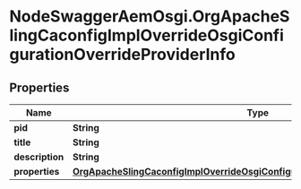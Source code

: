 # NodeSwaggerAemOsgi.OrgApacheSlingCaconfigImplOverrideOsgiConfigurationOverrideProviderInfo

## Properties

Name | Type | Description | Notes
------------ | ------------- | ------------- | -------------
**pid** | **String** |  | [optional] 
**title** | **String** |  | [optional] 
**description** | **String** |  | [optional] 
**properties** | [**OrgApacheSlingCaconfigImplOverrideOsgiConfigurationOverrideProviderProperties**](OrgApacheSlingCaconfigImplOverrideOsgiConfigurationOverrideProviderProperties.md) |  | [optional] 


